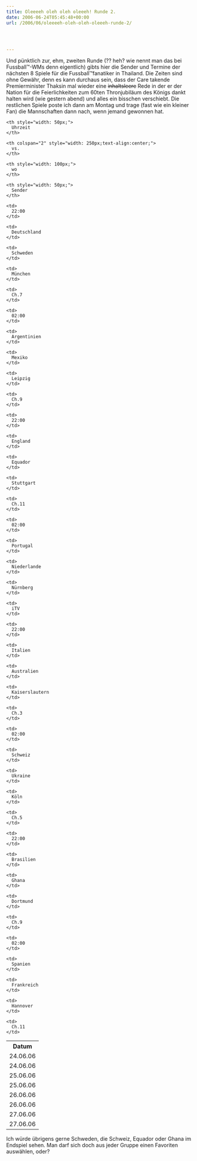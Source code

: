 ```yaml
---
title: Oleeeeh oleh oleh oleeeh! Runde 2.
date: 2006-06-24T05:45:48+00:00
url: /2006/06/oleeeeh-oleh-oleh-oleeeh-runde-2/




---
```

Und pünktlich zur, ehm, zweiten Runde (?? heh? wie nennt man das bei Fussball&trade;-WMs denn eigentlich) gibts hier die Sender und Termine der nächsten 8 Spiele für die Fussball&trade;fanatiker in Thailand. Die Zeiten sind ohne Gewähr, denn es kann durchaus sein, dass der Care takende Premierminister Thaksin mal wieder eine <del>inhaltsleere</del> Rede in der er der Nation für die Feierlichkeiten zum 60ten Thronjubiläum des Königs dankt halten wird (wie gestern abend) und alles ein bisschen verschiebt. Die restlichen Spiele poste ich dann am Montag und trage (fast wie ein kleiner Fan) die Mannschaften dann nach, wenn jemand gewonnen hat.

<table summary="Ausstrahlungszeiten der Fussball-WM in Thailand, zweite Runde" cellspacing="0">
  <tr>
    <th style="width: 70px;">
      Datum
    </th>

    <th style="width: 50px;">
      Uhrzeit
    </th>

    <th colspan="2" style="width: 250px;text-align:center;">
      vs.
    </th>

    <th style="width: 100px;">
      wo
    </th>

    <th style="width: 50px;">
      Sender
    </th>
  </tr>

  <tr class="odd">
    <td>
      24.06.06
    </td>

    <td>
      22:00
    </td>

    <td>
      Deutschland
    </td>

    <td>
      Schweden
    </td>

    <td>
      München
    </td>

    <td>
      Ch.7
    </td>
  </tr>

  <tr class="even">
    <td>
      24.06.06
    </td>

    <td>
      02:00
    </td>

    <td>
      Argentinien
    </td>

    <td>
      Mexiko
    </td>

    <td>
      Leipzig
    </td>

    <td>
      Ch.9
    </td>
  </tr>

  <tr class="odd">
    <td>
      25.06.06
    </td>

    <td>
      22:00
    </td>

    <td>
      England
    </td>

    <td>
      Equador
    </td>

    <td>
      Stuttgart
    </td>

    <td>
      Ch.11
    </td>
  </tr>

  <tr class="even">
    <td>
      25.06.06
    </td>

    <td>
      02:00
    </td>

    <td>
      Portugal
    </td>

    <td>
      Niederlande
    </td>

    <td>
      Nürnberg
    </td>

    <td>
      iTV
    </td>
  </tr>

  <tr class="odd">
    <td>
      26.06.06
    </td>

    <td>
      22:00
    </td>

    <td>
      Italien
    </td>

    <td>
      Australien
    </td>

    <td>
      Kaiserslautern
    </td>

    <td>
      Ch.3
    </td>
  </tr>

  <tr class="even">
    <td>
      26.06.06
    </td>

    <td>
      02:00
    </td>

    <td>
      Schweiz
    </td>

    <td>
      Ukraine
    </td>

    <td>
      Köln
    </td>

    <td>
      Ch.5
    </td>
  </tr>

  <tr class="odd">
    <td>
      27.06.06
    </td>

    <td>
      22:00
    </td>

    <td>
      Brasilien
    </td>

    <td>
      Ghana
    </td>

    <td>
      Dortmund
    </td>

    <td>
      Ch.9
    </td>
  </tr>

  <tr class="even">
    <td>
      27.06.06
    </td>

    <td>
      02:00
    </td>

    <td>
      Spanien
    </td>

    <td>
      Frankreich
    </td>

    <td>
      Hannover
    </td>

    <td>
      Ch.11
    </td>
  </tr>
</table>

Ich würde übrigens gerne Schweden, die Schweiz, Equador oder Ghana im Endspiel sehen. Man darf sich doch aus jeder Gruppe einen Favoriten auswählen, oder?
